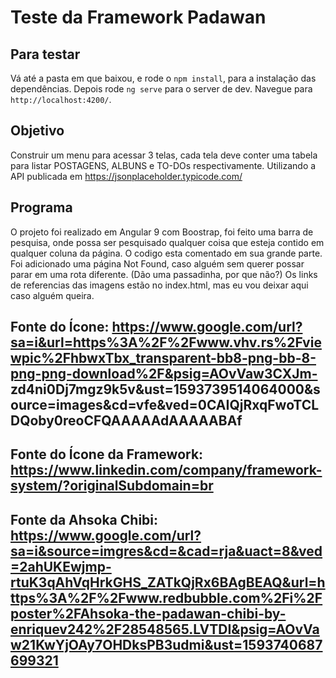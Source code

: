# Teste da Framework Padawan

## Para testar
  Vá até a pasta em que baixou, e rode o `npm install`, para a instalação das dependências.
  Depois rode `ng serve` para o server de dev. Navegue para `http://localhost:4200/`. 

## Objetivo
  Construir um menu para acessar 3 telas, cada tela deve conter uma tabela para listar POSTAGENS, ALBUNS e TO-DOs respectivamente. 
  Utilizando a API publicada em https://jsonplaceholder.typicode.com/

## Programa
  O projeto foi realizado em Angular 9 com Boostrap, foi feito uma barra de pesquisa, onde possa ser pesquisado qualquer coisa que esteja contido em qualquer coluna da página.
  O codigo esta comentado em sua grande parte.
  Foi adicionado uma página Not Found, caso alguém sem querer possar parar em uma rota diferente. (Dão uma passadinha, por que não?)
  Os links de referencias das imagens estão no index.html, mas eu vou deixar aqui caso alguém queira.
  
  
## Fonte do Ícone: https://www.google.com/url?sa=i&url=https%3A%2F%2Fwww.vhv.rs%2Fviewpic%2FhbwxTbx_transparent-bb8-png-bb-8-png-png-download%2F&psig=AOvVaw3CXJm-  zd4ni0Dj7mgz9k5v&ust=1593739514064000&source=images&cd=vfe&ved=0CAIQjRxqFwoTCLDQoby0reoCFQAAAAAdAAAAABAf
## Fonte do Ícone da Framework: https://www.linkedin.com/company/framework-system/?originalSubdomain=br
## Fonte da Ahsoka Chibi: https://www.google.com/url?sa=i&source=imgres&cd=&cad=rja&uact=8&ved=2ahUKEwjmp-rtuK3qAhVqHrkGHS_ZATkQjRx6BAgBEAQ&url=https%3A%2F%2Fwww.redbubble.com%2Fi%2Fposter%2FAhsoka-the-padawan-chibi-by-enriquev242%2F28548565.LVTDI&psig=AOvVaw21KwYjOAy7OHDksPB3udmi&ust=1593740687699321
  
